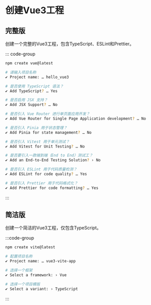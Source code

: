 # 创建Vue3工程

## 完整版

创建一个完整的Vue3工程，包含TypeScript、ESLint和Prettier。

::: code-group

```sh [1.创建命令]
npm create vue@latest
```

```sh [2.具体配置]
# 请输入项目名称
✔ Project name: … hello_vue3

# 是否使用 TypeScript 语法？
✔ Add TypeScript? … Yes

# 是否启用 JSX 支持？
✔ Add JSX Support? … No

# 是否引入 Vue Router 进行单页面应用开发？
✔ Add Vue Router for Single Page Application development? … No

# 是否引入 Pinia 用于状态管理？
✔ Add Pinia for state management? … No

# 是否引入 Vitest 用于单元测试？
✔ Add Vitest for Unit Testing? … No

# 是否要引入一款端到端（End to End）测试工？
✔ Add an End-to-End Testing Solution? › No

# 是否引入 ESLint 用于代码质量检测？
✔ Add ESLint for code quality? … Yes

# 是否引入 Prettier 用于代码格式化？ 
✔ Add Prettier for code formatting? … Yes
```

:::

## 简洁版

创建一个简洁的Vue3工程，仅包含TypeScript。

:::code-group

```sh [1.创建命令]
npm create vite@latest
```

```sh [2.具体配置]
# 配置项目名称
✔ Project name: … vue3-vite-app

# 选择一个框架
✔ Select a framework: › Vue

# 选择一个项目模版
✔ Select a variant: › TypeScript
```

:::
